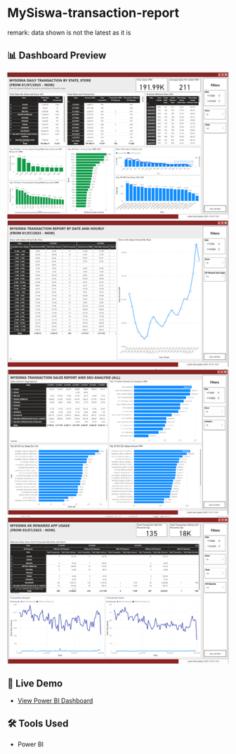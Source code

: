 # MySiswa-transaction-report

remark: data shown is not the latest as it is 

## 📊 Dashboard Preview
![Dashboard](images/mySiswa_p1.png)
![Dashboard](images/mySiswa_p2.png)
![Dashboard](images/mySiswa_p3.png)
![Dashboard](images/mySiswa_p4.png)

## 🚀 Live Demo
- [View Power BI Dashboard](https://app.powerbi.com/view?r=example)

## 🛠 Tools Used
- Power BI
